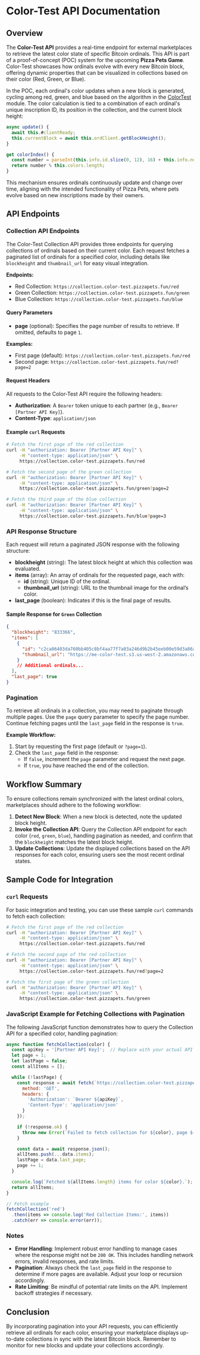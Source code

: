 # Color-Test API Documentation

## Overview
The **Color-Test API** provides a real-time endpoint for external marketplaces to retrieve the latest color state of specific Bitcoin ordinals. This API is part of a proof-of-concept (POC) system for the upcoming **Pizza Pets Game**. Color-Test showcases how ordinals evolve with every new Bitcoin block, offering dynamic properties that can be visualized in collections based on their color (Red, Green, or Blue). 

In the POC, each ordinal's color updates when a new block is generated, cycling among red, green, and blue based on the algorithm in the [ColorTest](https://ordin-delta.vercel.app/content/a43a4445b4272b06f2ab91c50996ceb0aa24ad956859f9d8bb17e99b4908a63ci0) module. The color calculation is tied to a combination of each ordinal's unique inscription ID, its position in the collection, and the current block height:

```javascript
async update() {
  await this.#clientReady;
  this.currentBlock = await this.ordClient.getBlockHeight();
}

get colorIndex() {
  const number = parseInt(this.info.id.slice(0, 12), 16) + this.info.number + this.currentBlock;
  return number % this.colors.length;
}
```

This mechanism ensures ordinals continuously update and change over time, aligning with the intended functionality of Pizza Pets, where pets evolve based on new inscriptions made by their owners.

## API Endpoints

### Collection API Endpoints
The Color-Test Collection API provides three endpoints for querying collections of ordinals based on their current color. Each request fetches a paginated list of ordinals for a specified color, including details like `blockheight` and `thumbnail_url` for easy visual integration.

**Endpoints:**
- Red Collection: `https://collection.color-test.pizzapets.fun/red`
- Green Collection: `https://collection.color-test.pizzapets.fun/green`
- Blue Collection: `https://collection.color-test.pizzapets.fun/blue`

#### Query Parameters

- **page** (optional): Specifies the page number of results to retrieve. If omitted, defaults to page `1`.

**Examples:**
- First page (default): `https://collection.color-test.pizzapets.fun/red`
- Second page: `https://collection.color-test.pizzapets.fun/red?page=2`

#### Request Headers
All requests to the Color-Test API require the following headers:
- **Authorization**: A `Bearer` token unique to each partner (e.g., `Bearer [Partner API Key]`).
- **Content-Type**: `application/json`

#### Example `curl` Requests
```bash
# Fetch the first page of the red collection
curl -H "authorization: Bearer [Partner API Key]" \
     -H "content-type: application/json" \
     https://collection.color-test.pizzapets.fun/red

# Fetch the second page of the green collection
curl -H "authorization: Bearer [Partner API Key]" \
     -H "content-type: application/json" \
     https://collection.color-test.pizzapets.fun/green?page=2

# Fetch the third page of the blue collection
curl -H "authorization: Bearer [Partner API Key]" \
     -H "content-type: application/json" \
     https://collection.color-test.pizzapets.fun/blue?page=3
```

### API Response Structure

Each request will return a paginated JSON response with the following structure:

- **blockheight** (string): The latest block height at which this collection was evaluated.
- **items** (array): An array of ordinals for the requested page, each with:
  - **id** (string): Unique ID of the ordinal.
  - **thumbnail_url** (string): URL to the thumbnail image for the ordinal’s color.
- **last_page** (boolean): Indicates if this is the final page of results.

#### Sample Response for `Green` Collection
```json
{
  "blockheight": "833366",
  "items": [
    {
      "id": "c2ca06403da760bb405c8bf4aa77f7a03a246d9b2b45eeb00e59d3a86ac90fb6i0",
      "thumbnail_url": "https://me-color-test.s3.us-west-2.amazonaws.com/green.png"
    }
    // Additional ordinals...
  ],
  "last_page": true
}
```

### Pagination

To retrieve all ordinals in a collection, you may need to paginate through multiple pages. Use the `page` query parameter to specify the page number. Continue fetching pages until the `last_page` field in the response is `true`.

**Example Workflow:**
1. Start by requesting the first page (default or `?page=1`).
2. Check the `last_page` field in the response:
   - If `false`, increment the `page` parameter and request the next page.
   - If `true`, you have reached the end of the collection.

## Workflow Summary

To ensure collections remain synchronized with the latest ordinal colors, marketplaces should adhere to the following workflow:

1. **Detect New Block**: When a new block is detected, note the updated block height.
2. **Invoke the Collection API**: Query the Collection API endpoint for each color (`red`, `green`, `blue`), handling pagination as needed, and confirm that the `blockheight` matches the latest block height.
3. **Update Collections**: Update the displayed collections based on the API responses for each color, ensuring users see the most recent ordinal states.

## Sample Code for Integration

### `curl` Requests

For basic integration and testing, you can use these sample `curl` commands to fetch each collection:

```bash
# Fetch the first page of the red collection
curl -H "authorization: Bearer [Partner API Key]" \
     -H "content-type: application/json" \
     https://collection.color-test.pizzapets.fun/red

# Fetch the second page of the red collection
curl -H "authorization: Bearer [Partner API Key]" \
     -H "content-type: application/json" \
     https://collection.color-test.pizzapets.fun/red?page=2

# Fetch the first page of the green collection
curl -H "authorization: Bearer [Partner API Key]" \
     -H "content-type: application/json" \
     https://collection.color-test.pizzapets.fun/green
```

### JavaScript Example for Fetching Collections with Pagination

The following JavaScript function demonstrates how to query the Collection API for a specified color, handling pagination:

```javascript
async function fetchCollection(color) {
  const apiKey = '[Partner API Key]';  // Replace with your actual API Key
  let page = 1;
  let lastPage = false;
  const allItems = [];

  while (!lastPage) {
    const response = await fetch(`https://collection.color-test.pizzapets.fun/${color}?page=${page}`, {
      method: 'GET',
      headers: {
        'Authorization': `Bearer ${apiKey}`,
        'Content-Type': 'application/json'
      }
    });

    if (!response.ok) {
      throw new Error(`Failed to fetch collection for ${color}, page ${page}: ${response.statusText}`);
    }

    const data = await response.json();
    allItems.push(...data.items);
    lastPage = data.last_page;
    page += 1;
  }

  console.log(`Fetched ${allItems.length} items for color ${color}.`);
  return allItems;
}

// Fetch example
fetchCollection('red')
  .then(items => console.log('Red Collection Items:', items))
  .catch(err => console.error(err));
```

### Notes

- **Error Handling**: Implement robust error handling to manage cases where the response might not be `200 OK`. This includes handling network errors, invalid responses, and rate limits.
- **Pagination**: Always check the `last_page` field in the response to determine if more pages are available. Adjust your loop or recursion accordingly.
- **Rate Limiting**: Be mindful of potential rate limits on the API. Implement backoff strategies if necessary.

## Conclusion

By incorporating pagination into your API requests, you can efficiently retrieve all ordinals for each color, ensuring your marketplace displays up-to-date collections in sync with the latest Bitcoin block. Remember to monitor for new blocks and update your collections accordingly.
